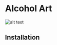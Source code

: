 # Alcohol Art

![alt text](https://samanthacui.github.io/abc-student-repo/projects/project-a/a-interactive/img/demo.gif "Logo Title Text 1")

## Installation

